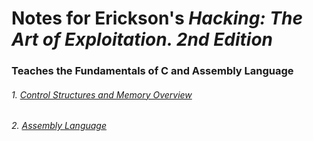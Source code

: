 # Notes for Erickson's *Hacking: The Art of Exploitation. 2nd Edition*
### Teaches the Fundamentals of C and Assembly Language

###### 1. [Control Structures and Memory Overview](./control_structures.md)

###### 2. [Assembly Language](./assembly_language.md)